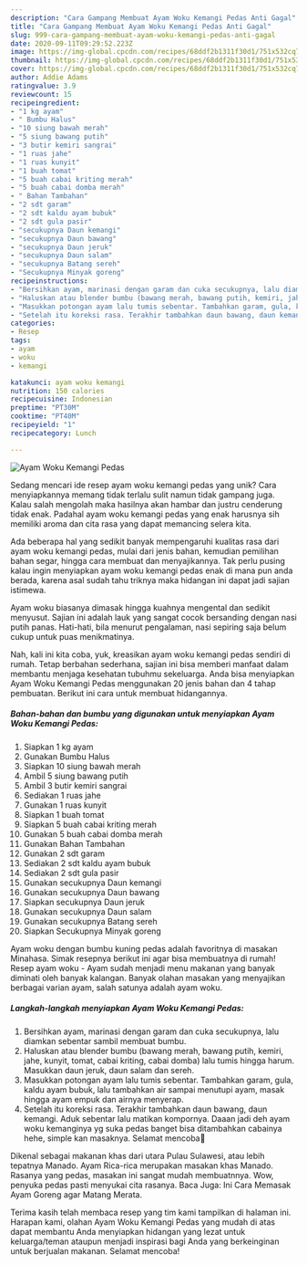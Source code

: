 ```yaml
---
description: "Cara Gampang Membuat Ayam Woku Kemangi Pedas Anti Gagal"
title: "Cara Gampang Membuat Ayam Woku Kemangi Pedas Anti Gagal"
slug: 999-cara-gampang-membuat-ayam-woku-kemangi-pedas-anti-gagal
date: 2020-09-11T09:29:52.223Z
image: https://img-global.cpcdn.com/recipes/68ddf2b1311f30d1/751x532cq70/ayam-woku-kemangi-pedas-foto-resep-utama.jpg
thumbnail: https://img-global.cpcdn.com/recipes/68ddf2b1311f30d1/751x532cq70/ayam-woku-kemangi-pedas-foto-resep-utama.jpg
cover: https://img-global.cpcdn.com/recipes/68ddf2b1311f30d1/751x532cq70/ayam-woku-kemangi-pedas-foto-resep-utama.jpg
author: Addie Adams
ratingvalue: 3.9
reviewcount: 15
recipeingredient:
- "1 kg ayam"
- " Bumbu Halus"
- "10 siung bawah merah"
- "5 siung bawang putih"
- "3 butir kemiri sangrai"
- "1 ruas jahe"
- "1 ruas kunyit"
- "1 buah tomat"
- "5 buah cabai kriting merah"
- "5 buah cabai domba merah"
- " Bahan Tambahan"
- "2 sdt garam"
- "2 sdt kaldu ayam bubuk"
- "2 sdt gula pasir"
- "secukupnya Daun kemangi"
- "secukupnya Daun bawang"
- "secukupnya Daun jeruk"
- "secukupnya Daun salam"
- "secukupnya Batang sereh"
- "Secukupnya Minyak goreng"
recipeinstructions:
- "Bersihkan ayam, marinasi dengan garam dan cuka secukupnya, lalu diamkan sebentar sambil membuat bumbu."
- "Haluskan atau blender bumbu (bawang merah, bawang putih, kemiri, jahe, kunyit, tomat, cabai kriting, cabai domba) lalu tumis hingga harum. Masukkan daun jeruk, daun salam dan sereh."
- "Masukkan potongan ayam lalu tumis sebentar. Tambahkan garam, gula, kaldu ayam bubuk, lalu tambahkan air sampai menutupi ayam, masak hingga ayam empuk dan airnya menyerap."
- "Setelah itu koreksi rasa. Terakhir tambahkan daun bawang, daun kemangi. Aduk sebentar lalu matikan kompornya. Daaan jadi deh ayam woku kemanginya yg suka pedas banget bisa ditambahkan cabainya hehe, simple kan masaknya. Selamat mencoba🤗"
categories:
- Resep
tags:
- ayam
- woku
- kemangi

katakunci: ayam woku kemangi 
nutrition: 150 calories
recipecuisine: Indonesian
preptime: "PT30M"
cooktime: "PT40M"
recipeyield: "1"
recipecategory: Lunch

---
```



![Ayam Woku Kemangi Pedas](https://img-global.cpcdn.com/recipes/68ddf2b1311f30d1/751x532cq70/ayam-woku-kemangi-pedas-foto-resep-utama.jpg)

Sedang mencari ide resep ayam woku kemangi pedas yang unik? Cara menyiapkannya memang tidak terlalu sulit namun tidak gampang juga. Kalau salah mengolah maka hasilnya akan hambar dan justru cenderung tidak enak. Padahal ayam woku kemangi pedas yang enak harusnya sih memiliki aroma dan cita rasa yang dapat memancing selera kita.

Ada beberapa hal yang sedikit banyak mempengaruhi kualitas rasa dari ayam woku kemangi pedas, mulai dari jenis bahan, kemudian pemilihan bahan segar, hingga cara membuat dan menyajikannya. Tak perlu pusing kalau ingin menyiapkan ayam woku kemangi pedas enak di mana pun anda berada, karena asal sudah tahu triknya maka hidangan ini dapat jadi sajian istimewa.

Ayam woku biasanya dimasak hingga kuahnya mengental dan sedikit menyusut. Sajian ini adalah lauk yang sangat cocok bersanding dengan nasi putih panas. Hati-hati, bila menurut pengalaman, nasi sepiring saja belum cukup untuk puas menikmatinya.


Nah, kali ini kita coba, yuk, kreasikan ayam woku kemangi pedas sendiri di rumah. Tetap berbahan sederhana, sajian ini bisa memberi manfaat dalam membantu menjaga kesehatan tubuhmu sekeluarga. Anda bisa menyiapkan Ayam Woku Kemangi Pedas menggunakan 20 jenis bahan dan 4 tahap pembuatan. Berikut ini cara untuk membuat hidangannya.

<!--inarticleads1-->

##### Bahan-bahan dan bumbu yang digunakan untuk menyiapkan Ayam Woku Kemangi Pedas:

1. Siapkan 1 kg ayam
1. Gunakan  Bumbu Halus
1. Siapkan 10 siung bawah merah
1. Ambil 5 siung bawang putih
1. Ambil 3 butir kemiri sangrai
1. Sediakan 1 ruas jahe
1. Gunakan 1 ruas kunyit
1. Siapkan 1 buah tomat
1. Siapkan 5 buah cabai kriting merah
1. Gunakan 5 buah cabai domba merah
1. Gunakan  Bahan Tambahan
1. Gunakan 2 sdt garam
1. Sediakan 2 sdt kaldu ayam bubuk
1. Sediakan 2 sdt gula pasir
1. Gunakan secukupnya Daun kemangi
1. Gunakan secukupnya Daun bawang
1. Siapkan secukupnya Daun jeruk
1. Gunakan secukupnya Daun salam
1. Gunakan secukupnya Batang sereh
1. Siapkan Secukupnya Minyak goreng


Ayam woku dengan bumbu kuning pedas adalah favoritnya di masakan Minahasa. Simak resepnya berikut ini agar bisa membuatnya di rumah! Resep ayam woku - Ayam sudah menjadi menu makanan yang banyak diminati oleh banyak kalangan. Banyak olahan masakan yang menyajikan berbagai varian ayam, salah satunya adalah ayam woku. 

<!--inarticleads2-->

##### Langkah-langkah menyiapkan Ayam Woku Kemangi Pedas:

1. Bersihkan ayam, marinasi dengan garam dan cuka secukupnya, lalu diamkan sebentar sambil membuat bumbu.
1. Haluskan atau blender bumbu (bawang merah, bawang putih, kemiri, jahe, kunyit, tomat, cabai kriting, cabai domba) lalu tumis hingga harum. Masukkan daun jeruk, daun salam dan sereh.
1. Masukkan potongan ayam lalu tumis sebentar. Tambahkan garam, gula, kaldu ayam bubuk, lalu tambahkan air sampai menutupi ayam, masak hingga ayam empuk dan airnya menyerap.
1. Setelah itu koreksi rasa. Terakhir tambahkan daun bawang, daun kemangi. Aduk sebentar lalu matikan kompornya. Daaan jadi deh ayam woku kemanginya yg suka pedas banget bisa ditambahkan cabainya hehe, simple kan masaknya. Selamat mencoba🤗


Dikenal sebagai makanan khas dari utara Pulau Sulawesi, atau lebih tepatnya Manado. Ayam Rica-rica merupakan masakan khas Manado. Rasanya yang pedas, masakan ini sangat mudah membuatnnya. Wow, penyuka pedas pasti menyukai cita rasanya. Baca Juga: Ini Cara Memasak Ayam Goreng agar Matang Merata. 

Terima kasih telah membaca resep yang tim kami tampilkan di halaman ini. Harapan kami, olahan Ayam Woku Kemangi Pedas yang mudah di atas dapat membantu Anda menyiapkan hidangan yang lezat untuk keluarga/teman ataupun menjadi inspirasi bagi Anda yang berkeinginan untuk berjualan makanan. Selamat mencoba!
